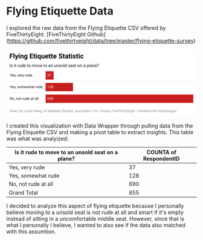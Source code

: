 # Flying Etiquette Data

I explored the raw data from the Flying Etiquette CSV offered by FiveThirtyEight. [FiveThirtyEight Github] (https://github.com/fivethirtyeight/data/tree/master/flying-etiquette-survey)

![Data Visualization I created!](AU0DS-flying-etiquette-statistic.png)

I created this visualization with Data Wrapper through pulling data from the Flying Etiquette CSV and making a pivot table to extract insights. This table was what was analyized:

| Is it rude to move to an unsold seat on a plane? | COUNTA of RespondentID |
| ----------- | ----------- |
| Yes, very rude | 37 |
| Yes, somewhat rude | 128 |
| No, not rude at all | 690 |
| Grand Total | 855 |

I decided to analyze this aspect of flying etiquette because I personally believe moving to a unsold seat is not rude at all and smart if it's empty instead of sitting in a uncomfortable middle seat. However, since that is what I personally I believe, I wanted to also see if the data also matched with this assumtion. 
